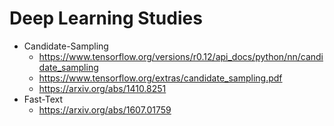 # Deep Learning Studies
* Candidate-Sampling
  * https://www.tensorflow.org/versions/r0.12/api_docs/python/nn/candidate_sampling
  * https://www.tensorflow.org/extras/candidate_sampling.pdf
  * https://arxiv.org/abs/1410.8251
* Fast-Text
  * https://arxiv.org/abs/1607.01759
